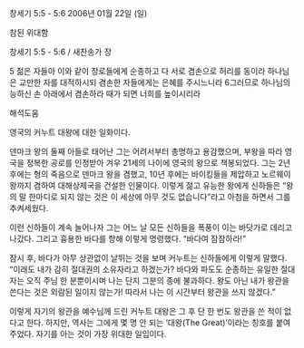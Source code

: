 창세기 5:5 - 5:6 
2006년 01월 22일 (일)

참된 위대함



창세기 5:5 - 5:6 / 새찬송가  장


5 젊은 자들아 이와 같이 장로들에게 순종하고 다 서로 겸손으로 허리를 동이라 하나님은 교만한 자를 대적하시되 겸손한 자들에게는 은혜를 주시느니라 6그러므로 하나님의 능하신 손 아래에서 겸손하라 때가 되면 너희를 높이시리라

해석도움





영국의 커누트 대왕에 대한 일화이다. 

덴마크 왕의 둘째 아들로 태어난 그는 어려서부터 총명하고 용감했으며, 부왕을 따라 영국을 정복한 공로를 인정받아 겨우 21세의 나이에 영국의 왕으로 책봉되었다. 그는 2년 후에는 형의 죽음으로 덴마크 왕을 겸했고, 10년 후에는 바이킹들을 제압하고 노르웨이 왕까지 겸하여 대해상제국을 건설한 인물이다. 이렇게 젊고 유능한 왕에게 신하들은 “왕의 말 한마디로 되지 않는 것은 이 세상에 아무 것도 없습니다”라고 아첨을 하면서 그를 추켜세웠다. 

이런 신하들이 계속 늘어나자 그는 어느 날 모든 신하들을 폭풍이 이는 바닷가로 데리고 나갔다. 그리고 흉용한 바다를 향해 이렇게 명령했다. 
“바다여 잠잠하라!”

잠시 후, 바다가 아무 상관없이 날뛰는 것을 보며 커누트는 신하들에게 이렇게 말했다. 
“이래도 내가 감히 절대권의 소유자라고 하겠는가? 바다와 파도도 순종하는 유일한 절대자는 오직 주님 한 분뿐이시며 나는 단지 그분의 종에 불과하다. 왕도 아닌 내가 왕관을 쓴다는 것은 외람된 일이지 않는가! 따라서 나는 이 시간부터 왕관을 쓰지 않겠다.” 

이렇게 자기의 왕관을 예수님께 드린 커누트 대왕은 그 후 단 한 번도 왕관을 쓴 적이 없다고 한다. 하지만, 역사는 그에게 몇 명 안 되는 ‘대왕(The Great)’이라는 칭호를 붙여주었다. 자기를 아는 것이 가장 위대한 일입이다.